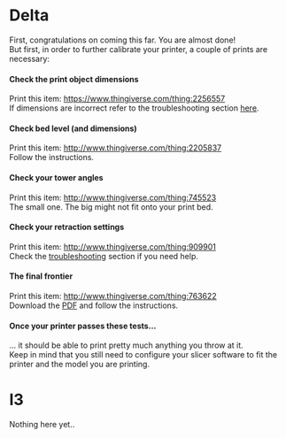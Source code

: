# Delta 
First, congratulations on coming this far. You are almost done!  
But first, in order to further calibrate your printer, a couple of prints are necessary: 

#### Check the print object dimensions
Print this item: https://www.thingiverse.com/thing:2256557  
If dimensions are incorrect refer to the troubleshooting section [here](https://github.com/FLSun3dp/FLSun-Kossel-Mini/wiki/77.-Troubleshooting#delta).

#### Check bed level (and dimensions)
Print this item: http://www.thingiverse.com/thing:2205837  
Follow the instructions.

#### Check your tower angles
Print this item: http://www.thingiverse.com/thing:745523  
The small one. The big might not fit onto your print bed.

#### Check your retraction settings
Print this item: http://www.thingiverse.com/thing:909901  
Check the [troubleshooting](https://github.com/FLSun3dp/FLSun-Kossel-Mini/wiki/77.-Troubleshooting) section if you need help.

#### The final frontier
Print this item: http://www.thingiverse.com/thing:763622  
Download the [PDF](https://cdn.thingiverse.com/assets/a7/2c/bd/ba/ea/3DBenchy_Broschure_3DBenchy.com.pdf) and follow the instructions.

#### Once your printer passes these tests...
... it should be able to print pretty much anything you throw at it.  
Keep in mind that you still need to configure your slicer software to fit the printer and the model you are printing.


# I3

Nothing here yet..